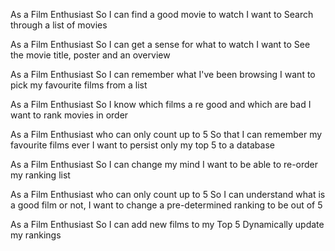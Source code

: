 As a Film Enthusiast
So I can find a good movie to watch
I want to Search through a list of movies

As a Film Enthusiast
So I can get a sense for what to watch
I want to See the movie title, poster and an overview

As a Film Enthusiast
So I can remember what I've been browsing
I want to pick my favourite films from a list

As a Film Enthusiast
So I know which films a re good and which are bad
I want to rank movies in order

As a Film Enthusiast who can only count up to 5
So that I can remember my favourite films ever
I want to persist only my top 5 to a database

As a Film Enthusiast
So I can change my mind
I want to be able to re-order my ranking list

As a Film Enthusiast who can only count up to 5
So I can understand what is a good film or not,
I want to change a pre-determined ranking to be out of 5

As a Film Enthusiast
So I can add new films to my Top 5
Dynamically update my rankings
